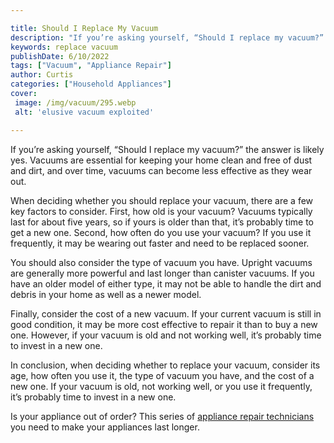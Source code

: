 ```yaml
---

title: Should I Replace My Vacuum
description: "If you’re asking yourself, “Should I replace my vacuum?” the answer is likely yes. Vacuums are essential for keeping your home cle...continue on"
keywords: replace vacuum
publishDate: 6/10/2022
tags: ["Vacuum", "Appliance Repair"]
author: Curtis
categories: ["Household Appliances"]
cover: 
 image: /img/vacuum/295.webp
 alt: 'elusive vacuum exploited'

---
```


If you’re asking yourself, “Should I replace my vacuum?” the answer is likely yes. Vacuums are essential for keeping your home clean and free of dust and dirt, and over time, vacuums can become less effective as they wear out.

When deciding whether you should replace your vacuum, there are a few key factors to consider. First, how old is your vacuum? Vacuums typically last for about five years, so if yours is older than that, it’s probably time to get a new one. Second, how often do you use your vacuum? If you use it frequently, it may be wearing out faster and need to be replaced sooner.

You should also consider the type of vacuum you have. Upright vacuums are generally more powerful and last longer than canister vacuums. If you have an older model of either type, it may not be able to handle the dirt and debris in your home as well as a newer model.

Finally, consider the cost of a new vacuum. If your current vacuum is still in good condition, it may be more cost effective to repair it than to buy a new one. However, if your vacuum is old and not working well, it’s probably time to invest in a new one.

In conclusion, when deciding whether to replace your vacuum, consider its age, how often you use it, the type of vacuum you have, and the cost of a new one. If your vacuum is old, not working well, or you use it frequently, it’s probably time to invest in a new one.

Is your appliance out of order? This series of <a href="/pages/appliance-repair-technicians/">appliance repair technicians</a> you need to make your appliances last longer.